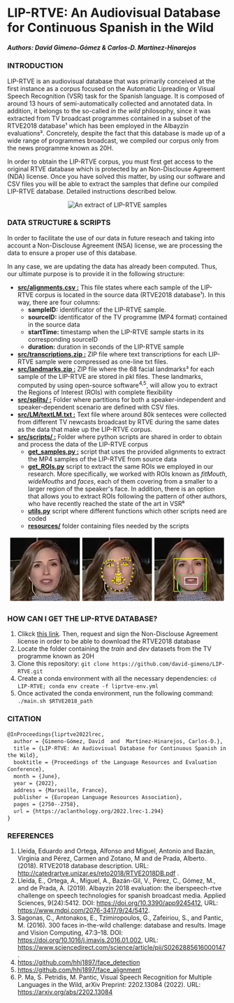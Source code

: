 # LIP-RTVE: An Audiovisual Database for Continuous Spanish in the Wild
##### Authors: David Gimeno-Gómez & Carlos-D. Martínez-Hinarejos

### INTRODUCTION
LIP-RTVE is an audiovisual database that was primarily conceived at the first instance as a corpus focused on the Automatic Lipreading or Visual Speech Recognition (VSR) task for the Spanish language. It is composed of around 13 hours of semi-automatically collected and annotated data. In addition, it belongs to the so-called _in the wild_ philosophy, since it was extracted from TV broadcast programmes contained in a subset of the RTVE2018 database¹ which has been employed in the Albayzín evaluations². Concretely, despite the fact that this database is made up of a wide range of programmes broadcast, we compiled our corpus only from the news programme known as 20H.

In order to obtain the LIP-RTVE corpus, you must first get access to the original RTVE database which is protected by an Non-Disclouse Agreement (NDA) license. Once you have solved this matter, by using our software and CSV files you will be able to extract the samples that define our compiled LIP-RTVE database. Detailed instructions described below.

<p align="center">
  <img src="https://github.com/david-gimeno/LIP-RTVE/blob/main/docs/samples_corpus.gif" width="500" alt="An extract of LIP-RTVE samples"/>
</p>

### DATA STRUCTURE & SCRIPTS

In order to facilitate the use of our data in future reseach and taking into account a Non-Disclouse Agreement (NSA) license, we are
processing the data to ensure a proper use of this database.

In any case, we are updating the data has already been computed. Thus, our ultimate purpose is to provide it in the following structure:

- [**src/alignments.csv :**](https://github.com/david-gimeno/LIP-RTVE/blob/main/src/alignments.csv) This file states where each sample of the LIP-RTVE corpus is located in the source data (RTVE2018 database¹). In this way, there are four columns:
     - **sampleID:** identificator of the LIP-RTVE sample.
     - **sourceID:** identificator of the TV programme (MP4 format) contained in the source data
     - **startTime:** timestamp when the LIP-RTVE sample starts in its corresponding sourceID
     - **duration:** duration in seconds of the LIP-RTVE sample
- [**src/transcriptions.zip :**](https://github.com/david-gimeno/LIP-RTVE/tree/main/src) ZIP file where text transcriptions for each LIP-RTVE sample were compressed as one-line txt files.
- [**src/landmarks.zip :**](https://github.com/david-gimeno/LIP-RTVE/tree/main/src) ZIP file where the 68 facial landmarks³ for each sample of the LIP-RTVE are stored in pkl files. These landmarks, computed by using open-source software<sup>4,5</sup>, will allow you to extract the Regions of Interest (ROIs) with complete flexibility
- [**src/splits/ :**](https://github.com/david-gimeno/LIP-RTVE/tree/main/src/splits) Folder where partitions for both a speaker-independent and speaker-dependent scenario are defined with CSV files.
- [**src/LM/textLM.txt :**](https://github.com/david-gimeno/LIP-RTVE/tree/main/src/LM/) Text file where around 80k senteces were collected from different TV newcasts broadcast by RTVE during the same dates as the data that make up the LIP-RTVE corpus. 
- [**src/scripts/ :**](https://github.com/david-gimeno/LIP-RTVE/tree/main/src/scripts) Folder where python scripts are shared in order to obtain and process the data of the LIP-RTVE corpus
  - [**get_samples.py :**](https://github.com/david-gimeno/LIP-RTVE/blob/main/src/scripts/get_samples.py) script that uses the provided alignments to extract the MP4 samples of the LIP-RTVE from source data
  - [**get_ROIs.py**](https://github.com/david-gimeno/LIP-RTVE/blob/main/src/scripts/get_ROIs.py) script to extract the same ROIs we employed in our research. More specifically, we worked with ROIs known as _fitMouth_, _wideMouths_ and _faces_, each of them covering from a smaller to a larger region of the speaker's face. In addition, there is an option that allows you to extract ROIs following the pattern of other authors, who have recently reached the state of the art in VSR⁶
  - [**utils.py**](https://github.com/david-gimeno/LIP-RTVE/blob/main/src/scripts/utils.py) script where different functions which other scripts need are coded
  - [**resources/**](https://github.com/david-gimeno/LIP-RTVE/tree/main/src/scripts/resources) folder containing files needed by the scripts

<p align="center">
  <img src="https://github.com/david-gimeno/LIP-RTVE/blob/main/docs/roi_extraction_process.png" width="500" alt="An extract of LIP-RTVE samples"/>
</p>

### HOW CAN I GET THE LIP-RTVE DATABASE? 

1. Clikck [this link](http://catedrartve.unizar.es/rtvedatabase.html). Then, request and sign the Non-Disclouse Agreement license in order to be able to download the RTVE2018 database 
2. Locate the folder containing the _train_ and _dev_ datasets from the TV programme known as 20H
3. Clone this repository: ```git clone https://github.com/david-gimeno/LIP-RTVE.git```
4. Create a conda environment with all the necessary dependencies: ```cd LIP-RTVE; conda env create -f liprtve-env.yml```
5. Once activated the conda environment, run the following command: ```./main.sh $RTVE2018_path```

### CITATION
```
@InProceedings{liprtve2022lrec,
  author = {Gimeno-Gómez, David  and  Martínez-Hinarejos, Carlos-D.},
  title = {LIP-RTVE: An Audiovisual Database for Continuous Spanish in the Wild},
  booktitle = {Proceedings of the Language Resources and Evaluation Conference},
  month = {June},
  year = {2022},
  address = {Marseille, France},
  publisher = {European Language Resources Association},
  pages = {2750--2758},
  url = {https://aclanthology.org/2022.lrec-1.294}
}
```
### REFERENCES

1. Lleida, Eduardo and Ortega, Alfonso and Miguel, Antonio and Bazán, Virginia and Pérez, Carmen and Zotano, M and de Prada, Alberto. (2018). RTVE2018 database description. URL: http://catedrartve.unizar.es/reto2018/RTVE2018DB.pdf .
2. Lleida, E., Ortega, A., Miguel, A., Bazán-Gil, V., Pérez, C., Gómez, M., and de Prada, A. (2019). Albayzin 2018 evaluation: the iberspeech-rtve challenge on speech technologies for spanish broadcast media. Applied Sciences, 9(24):5412. DOI: https://doi.org/10.3390/app9245412, URL: https://www.mdpi.com/2076-3417/9/24/5412.
3. Sagonas, C., Antonakos, E., Tzimiropoulos, G., Zafeiriou, S., and Pantic, M. (2016). 300 faces in-the-wild challenge: database and results. Image and
Vision Computing, 47:3–18. DOI: https://doi.org/10.1016/j.imavis.2016.01.002, URL: https://www.sciencedirect.com/science/article/pii/S0262885616000147 .
4. https://github.com/hhj1897/face_detection
5. https://github.com/hhj1897/face_alignment
6. P. Ma, S. Petridis, M. Pantic, Visual Speech Recognition for Multiple Languages in the Wild, arXiv Preprint: 2202.13084 (2022). URL: https://arxiv.org/abs/2202.13084
